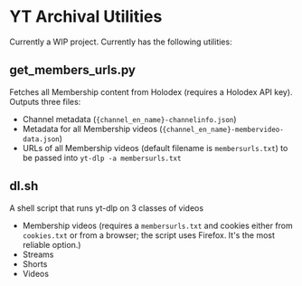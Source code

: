 # YT Archival Utilities

Currently a WIP project. Currently has the following utilities:

## get_members_urls.py
Fetches all Membership content from Holodex (requires a Holodex API key).
Outputs three files:
- Channel metadata (`{channel_en_name}-channelinfo.json`)
- Metadata for all Membership videos (`{channel_en_name}-membervideo-data.json`)
- URLs of all Membership videos (default filename is `membersurls.txt`) to be passed into `yt-dlp -a membersurls.txt`

## dl.sh
A shell script that runs yt-dlp on 3 classes of videos
- Membership videos (requires a `membersurls.txt` and cookies either from `cookies.txt` or from a browser; the script uses Firefox. It's the most reliable option.)
- Streams
- Shorts
- Videos
